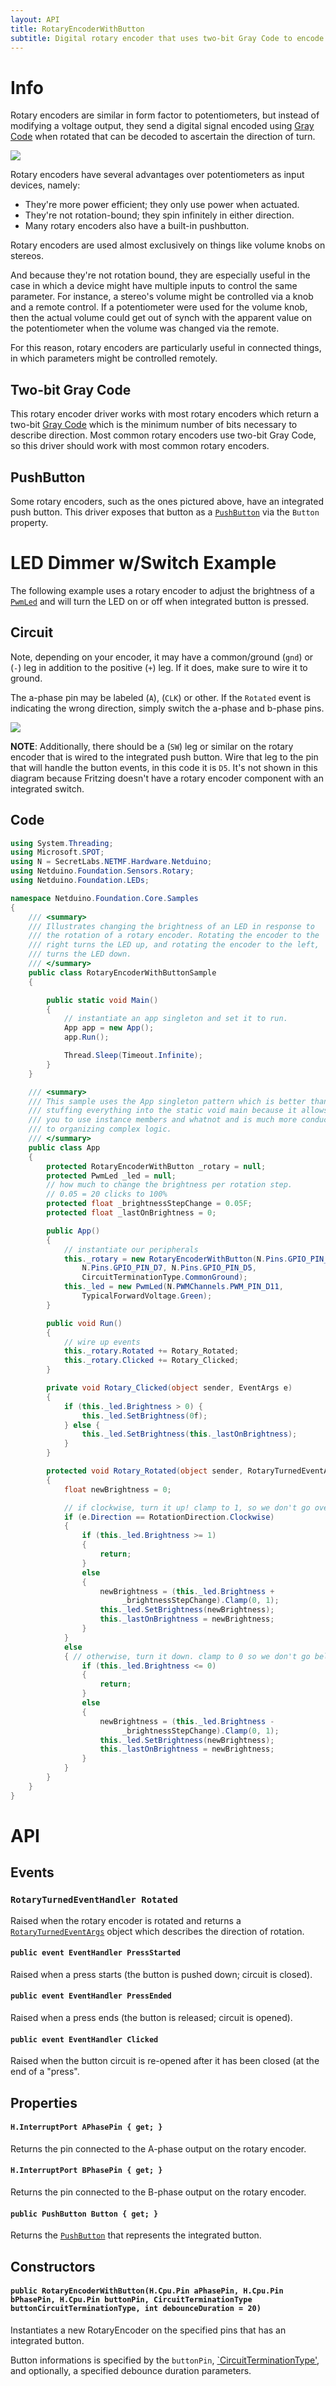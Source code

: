 ```yaml
---
layout: API
title: RotaryEncoderWithButton
subtitle: Digital rotary encoder that uses two-bit Gray Code to encode rotation and has an integrated push button.
---
```


# Info

Rotary encoders are similar in form factor to potentiometers, but instead of modifying a voltage output, they send a digital signal encoded using [Gray Code](https://en.wikipedia.org/wiki/Gray_code) when rotated that can be decoded to ascertain the direction of turn. 

![](../RotaryEncoder.jpg)

Rotary encoders have several advantages over potentiometers as input devices, namely:

 * They're more power efficient; they only use power when actuated.
 * They're not rotation-bound; they spin infinitely in either direction.
 * Many rotary encoders also have a built-in pushbutton.

Rotary encoders are used almost exclusively on things like volume knobs on stereos.

And because they're not rotation bound, they are especially useful in the case in which a device might have multiple inputs to control the same parameter. For instance, a stereo's volume might be controlled via a knob and a remote control. If a potentiometer were used for the volume knob, then the actual volume could get out of synch with the apparent value on the potentiometer when the volume was changed via the remote.

For this reason, rotary encoders are particularly useful in connected things, in which parameters might be controlled remotely.

## Two-bit Gray Code

This rotary encoder driver works with most rotary encoders which return a two-bit [Gray Code](https://en.wikipedia.org/wiki/Gray_code) which is the minimum number of bits necessary to describe direction. Most common rotary encoders use two-bit Gray Code, so this driver should work with most common rotary encoders.

## PushButton

Some rotary encoders, such as the ones pictured above, have an integrated push button. This driver exposes that button as a [`PushButton`](/API/Sensors/Buttons/PushButton) via the `Button` property.

# LED Dimmer w/Switch Example

The following example uses a rotary encoder to adjust the brightness of a [`PwmLed`](/API/LEDs/PwmLed/) and will turn the LED on or off when integrated button is pressed.

## Circuit

Note, depending on your encoder, it may have a common/ground (`gnd`) or (`-`) leg in addition to the positive (`+`) leg. If it does, make sure to wire it to ground.

The a-phase pin may be labeled (`A`), (`CLK`) or other. If the `Rotated` event is indicating the wrong direction, simply switch the a-phase and b-phase pins.

![](RotaryEncoder_LEDDimmer_bb.svg)

**NOTE**: Additionally, there should be a (`SW`) leg or similar on the rotary encoder that is wired to the integrated push button. Wire that leg to the pin that will handle the button events, in this code it is `D5`. It's not shown in this diagram because Fritzing doesn't have a rotary encoder component with an integrated switch.

## Code

```csharp
using System.Threading;
using Microsoft.SPOT;
using N = SecretLabs.NETMF.Hardware.Netduino;
using Netduino.Foundation.Sensors.Rotary;
using Netduino.Foundation.LEDs;

namespace Netduino.Foundation.Core.Samples
{
    /// <summary>
    /// Illustrates changing the brightness of an LED in response to 
    /// the rotation of a rotary encoder. Rotating the encoder to the 
    /// right turns the LED up, and rotating the encoder to the left, 
    /// turns the LED down.
    /// </summary>
    public class RotaryEncoderWithButtonSample
    {

        public static void Main()
        {
            // instantiate an app singleton and set it to run.
            App app = new App();
            app.Run();

            Thread.Sleep(Timeout.Infinite);
        }
    }

    /// <summary>
    /// This sample uses the App singleton pattern which is better than 
    /// stuffing everything into the static void main because it allows 
    /// you to use instance members and whatnot and is much more conducive 
    /// to organizing complex logic.
    /// </summary>
    public class App
    {
        protected RotaryEncoderWithButton _rotary = null;
        protected PwmLed _led = null;
        // how much to change the brightness per rotation step. 
        // 0.05 = 20 clicks to 100%
        protected float _brightnessStepChange = 0.05F;
        protected float _lastOnBrightness = 0;

        public App()
        {
            // instantiate our peripherals
            this._rotary = new RotaryEncoderWithButton(N.Pins.GPIO_PIN_D6, 
                N.Pins.GPIO_PIN_D7, N.Pins.GPIO_PIN_D5, 
                CircuitTerminationType.CommonGround);
            this._led = new PwmLed(N.PWMChannels.PWM_PIN_D11, 
                TypicalForwardVoltage.Green);
        }

        public void Run()
        {
            // wire up events
            this._rotary.Rotated += Rotary_Rotated;
            this._rotary.Clicked += Rotary_Clicked;
        }

        private void Rotary_Clicked(object sender, EventArgs e)
        {
            if (this._led.Brightness > 0) {
                this._led.SetBrightness(0f);
            } else {
                this._led.SetBrightness(this._lastOnBrightness);
            }
        }

        protected void Rotary_Rotated(object sender, RotaryTurnedEventArgs e)
        {
            float newBrightness = 0;

            // if clockwise, turn it up! clamp to 1, so we don't go over.
            if (e.Direction == RotationDirection.Clockwise)
            {
                if (this._led.Brightness >= 1)
                {
                    return;
                }
                else
                {
                    newBrightness = (this._led.Brightness + 
                         _brightnessStepChange).Clamp(0, 1);
                    this._led.SetBrightness(newBrightness);
                    this._lastOnBrightness = newBrightness;
                }
            }
            else
            { // otherwise, turn it down. clamp to 0 so we don't go below.
                if (this._led.Brightness <= 0)
                {
                    return;
                }
                else
                {
                    newBrightness = (this._led.Brightness - 
                         _brightnessStepChange).Clamp(0, 1);
                    this._led.SetBrightness(newBrightness);
                    this._lastOnBrightness = newBrightness;
                }
            }
        }
    }
}

```

# API

## Events

### `RotaryTurnedEventHandler Rotated`

Raised when the rotary encoder is rotated and returns a [`RotaryTurnedEventArgs`](/API/Sensors/Rotary/RotaryTurnedEventArgs) object which describes the direction of rotation.

#### `public event EventHandler PressStarted`

Raised when a press starts (the button is pushed down; circuit is closed).

#### `public event EventHandler PressEnded`

Raised when a press ends (the button is released; circuit is opened).

#### `public event EventHandler Clicked`

Raised when the button circuit is re-opened after it has been closed (at the end of a "press".

## Properties

#### `H.InterruptPort APhasePin { get; }`

Returns the pin connected to the A-phase output on the rotary encoder.

#### `H.InterruptPort BPhasePin { get; }`

Returns the pin connected to the B-phase output on the rotary encoder.

#### `public PushButton Button { get; }`

Returns the [`PushButton`](/API/Sensors/Buttons/PushButton) that represents the integrated button.

## Constructors

#### `public RotaryEncoderWithButton(H.Cpu.Pin aPhasePin, H.Cpu.Pin bPhasePin, H.Cpu.Pin buttonPin, CircuitTerminationType buttonCircuitTerminationType, int debounceDuration = 20)`

Instantiates a new RotaryEncoder on the specified pins that has an integrated button.

Button informations is specified by the `buttonPin`, [`CircuitTerminationType'](/API/CircuitTerminationType), and optionally, a specified debounce duration parameters.



